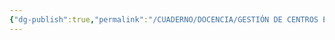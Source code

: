 ```yaml
---
{"dg-publish":true,"permalink":"/CUADERNO/DOCENCIA/GESTIÓN DE CENTROS EDUCATIVOS/Equipo de orientación/"}
---
```


